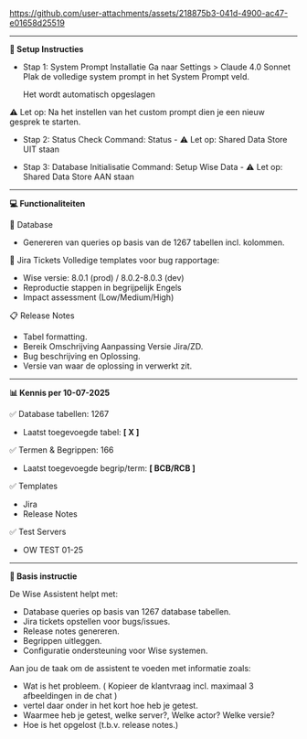 
https://github.com/user-attachments/assets/218875b3-041d-4900-ac47-e01658d25519

-------------------------------------------------------------------
**🚀 Setup Instructies**

- Stap 1: System Prompt Installatie
  Ga naar Settings > Claude 4.0 Sonnet
  Plak de volledige system prompt in het System Prompt veld.
  
  Het wordt automatisch opgeslagen
  
⚠️ Let op: Na het instellen van het custom prompt dien je een nieuw gesprek te starten.


- Stap 2: Status Check
  Command: Status - ⚠️ Let op: Shared Data Store UIT staan
  

- Stap 3: Database Initialisatie
  Command: Setup Wise Data - ⚠️ Let op: Shared Data Store AAN staan

-------------------------------------------------------------------
**💻 Functionaliteiten**

📝 Database
 - Genereren van queries op basis van de 1267 tabellen incl. kolommen.
   
🎫 Jira Tickets
Volledige templates voor bug rapportage:

 - Wise versie: 8.0.1 (prod) / 8.0.2-8.0.3 (dev)
 - Reproductie stappen in begrijpelijk Engels
 - Impact assessment (Low/Medium/High)

📋 Release Notes
 - Tabel formatting.
 - Bereik	Omschrijving Aanpassing Versie Jira/ZD.
 - Bug beschrijving en Oplossing.
 - Versie van waar de oplossing in verwerkt zit.

-------------------------------------------------------------------
**📊 Kennis per 10-07-2025**

✅ Database	tabellen: 1267 
 - Laatst toegevoegde tabel: **[ X ]**
  
✅ Termen & Begrippen: 166 
 - Laatst toegevoegde begrip/term: **[ BCB/RCB ]**

✅ Templates
 - Jira
 - Release Notes

✅ Test Servers
 -  OW TEST 01-25

-------------------------------------------------------------------
**🎯 Basis instructie**

De Wise Assistent helpt met:

- Database queries op basis van 1267 database tabellen.
- Jira tickets opstellen voor bugs/issues.
- Release notes genereren.
- Begrippen uitleggen.
- Configuratie ondersteuning voor Wise systemen.

Aan jou de taak om de assistent te voeden met informatie zoals:

 - Wat is het probleem. ( Kopieer de klantvraag incl. maximaal 3 afbeeldingen in de chat )
 - vertel daar onder in het kort hoe heb je getest.
 - Waarmee heb je getest, welke server?, Welke actor? Welke versie?
 - Hoe is het opgelost (t.b.v. release notes.)
